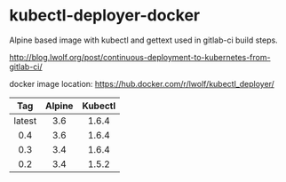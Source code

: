 # kubectl-deployer-docker
Alpine based image with kubectl and gettext used in gitlab-ci build steps.

http://blog.lwolf.org/post/continuous-deployment-to-kubernetes-from-gitlab-ci/

docker image location: https://hub.docker.com/r/lwolf/kubectl_deployer/

|Tag       | Alpine |   Kubectl    |
|:--------:|:------:|:------------:|
|latest    |3.6     |1.6.4         |
|0.4       |3.6     |1.6.4         |
|0.3       |3.4     |1.6.4         |
|0.2       |3.4     |1.5.2         |

